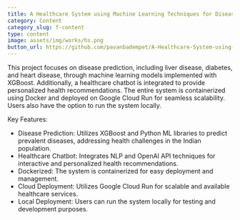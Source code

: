 ```yaml
---
title: A Healthcare System using Machine Learning Techniques for Disease Prediction with Chatbot Assistance
category: Content
category_slug: f-content
type: content
image: assets/img/works/hs.png
button_url: https://github.com/pavanbadempet/A-Healthcare-System-using-Machine-Learning-Techniques-for-Disease-Prediction-with-Chatbot-Assistance
---
```


This project focuses on disease prediction, including liver disease, diabetes, and heart disease, through machine learning models implemented with XGBoost. Additionally, a healthcare chatbot is integrated to provide personalized health recommendations. The entire system is containerized using Docker and deployed on Google Cloud Run for seamless scalability. Users also have the option to run the system locally.

Key Features:

* Disease Prediction: Utilizes XGBoost and Python ML libraries to predict prevalent diseases, addressing health challenges in the Indian population.
* Healthcare Chatbot: Integrates NLP and OpenAI API techniques for interactive and personalized health recommendations.
* Dockerized: The system is containerized for easy deployment and management.
* Cloud Deployment: Utilizes Google Cloud Run for scalable and available healthcare services.
* Local Deployment: Users can run the system locally for testing and development purposes.
